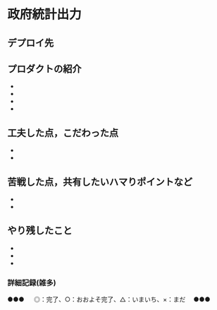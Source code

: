 # 政府統計出力

## デプロイ先

## プロダクトの紹介

-
-
-
-

## 工夫した点，こだわった点

-
-

## 苦戦した点，共有したいハマりポイントなど

-
-

## やり残したこと

-
-
-

### 詳細記録(雑多)

●●● 　 ◎：完了、○：おおよそ完了、△：いまいち、×：まだ　 ●●●
